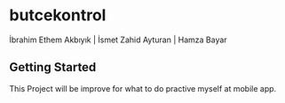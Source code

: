 # butcekontrol

İbrahim Ethem Akbıyık | İsmet Zahid Ayturan | Hamza Bayar

## Getting Started

This Project will be improve for what to do practive myself at mobile app.
